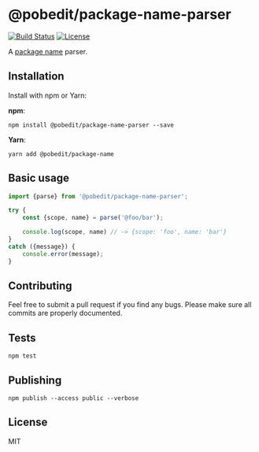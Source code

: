 # @pobedit/package-name-parser

[![Build Status](https://travis-ci.org/pobedit-instruments/package-name-parser.png)](https://travis-ci.org/pobedit-instruments/package-name-parser)
[![License](https://img.shields.io/badge/license-MIT-brightgreen.svg)](LICENSE.txt)


A [package name](https://docs.npmjs.com/files/package.json?#name) parser.

## Installation

Install with npm or Yarn:

**npm**:

```
npm install @pobedit/package-name-parser --save
```

**Yarn**:

```
yarn add @pobedit/package-name
```

## Basic usage

```typescript
import {parse} from '@pobedit/package-name-parser';

try {
    const {scope, name} = parse('@foo/bar');

    console.log(scope, name) // -> {scope: 'foo', name: 'bar'}
}
catch ({message}) {
    console.error(message);
}
```

## Contributing
   
Feel free to submit a pull request if you find any bugs. 
Please make sure all commits are properly documented.

## Tests

```
npm test
```

## Publishing

```
npm publish --access public --verbose
```

## License

MIT
